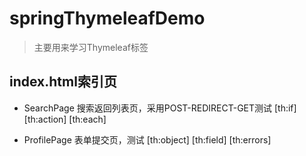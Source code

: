 # springThymeleafDemo

> 主要用来学习Thymeleaf标签

## index.html索引页

* SearchPage 搜索返回列表页，采用POST-REDIRECT-GET测试 [th:if] [th:action] [th:each]
  
* ProfilePage 表单提交页，测试 [th:object] [th:field] [th:errors]
